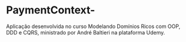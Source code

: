 # PaymentContext-
Aplicação desenvolvida no curso Modelando Domínios Ricos com OOP, DDD e CQRS, ministrado por André Baltieri na plataforma Udemy.
